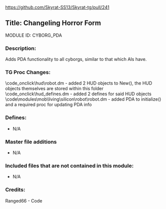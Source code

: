 https://github.com/Skyrat-SS13/Skyrat-tg/pull/241

## Title: Changeling Horror Form

MODULE ID: CYBORG_PDA

### Description:

Adds PDA functionality to all cyborgs, similar to that which AIs have.

### TG Proc Changes:

\code\_onclick\hud\robot.dm - added 2 HUD objects to New(), the HUD objects themselves are stored within this folder
\code\_onclick\hud\_defines.dm - added 2 defines for said HUD objects
\code\modules\mob\living\silicon\robot\robot.dm - added PDA to initialize() and a required proc for updating PDA info

### Defines:

- N/A

### Master file additions

- N/A

### Included files that are not contained in this module:

- N/A

### Credits:
Ranged66 - Code
